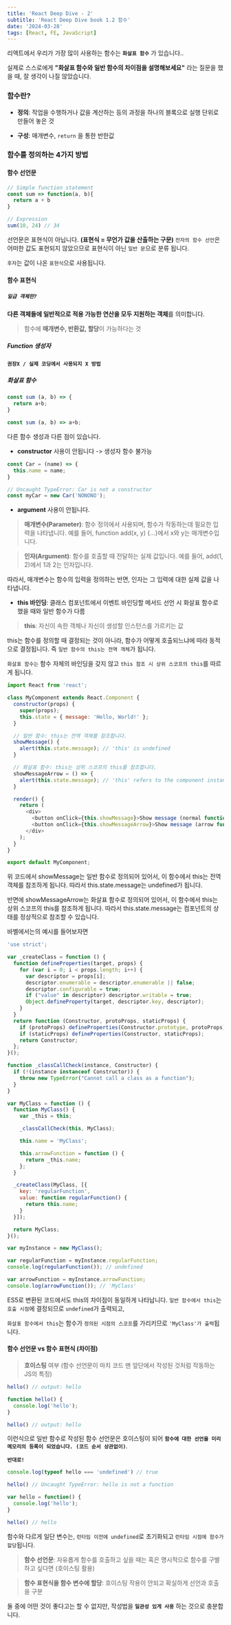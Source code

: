 ```yaml
---
title: 'React Deep Dive - 2'
subtitle: 'React Deep Dive book 1.2 함수'
date: '2024-03-28'
tags: [React, FE, JavaScript]
---
```


리액트에서 우리가 가장 많이 사용하는 함수는 **`화살표 함수`** 가 있습니다..

실제로 스스로에게 **"화살표 함수와 일반 함수의 차이점을 설명해보세요"** 라는 질문을 했을 때, 잘 생각이 나질 않았습니다.

### 함수란?

- **정의**: 작업을 수행하거나 값을 계산하는 등의 과정을 하나의 블록으로 실행 단위로 만들어 놓은 것

- **구성**: 매개변수, `return` 을 통한 반한값

### 함수를 정의하는 4가지 방법

#### 함수 선언문

```javascript
// Simple function statement
const sum => function(a, b){
  return a + b
}

// Expression
sum(10, 24) // 34
```

선언문은 표현식이 아닙니다. **(표현식 = 무언가 값을 산출하는 구문)**
`전자의 함수 선언`은 어떠한 값도 표현되지 않았으므로 표현식이 아닌 `일반 문`으로 분류 됩니다. 

`후자`는 값이 나온 `표현식`으로 사용됩니다.

#### 함수 표현식

##### `일급 객체란?`

**다른 객체들에 일반적으로 적용 가능한 연산을 모두 지원하는 객체**를 의미합니다. 

> 함수에 **매개변수, 반환값, 할당**이 가능하다는 것

##### Function 생성자

**`권장X / 실제 코딩에서 사용되지 X 방법`** 

##### 화살표 함수

```javascript
const sum (a, b) => {
  return a+b;
}

const sum (a, b) => a+b;
```

다른 함수 생성과 다른 점이 있습니다.

- **constructor** 사용이 안됩니다 -> 생성자 함수 불가능

```javascript
const Car = (name) => {
  this.name = name;
}

// Uncaught TypeError: Car is not a constructor
const myCar = new Car('NONONO');
```

- **argument** 사용이 안됩니다.

> **매개변수(Parameter)**: 함수 정의에서 사용되며, 함수가 작동하는데 필요한 입력을 나타냅니다. 예를 들어, function add(x, y) {...}에서 x와 y는 매개변수입니다. 

> **인자(Argument)**: 함수를 호출할 때 전달하는 실제 값입니다. 예를 들어, add(1, 2)에서 1과 2는 인자입니다. 

따라서, 매개변수는 함수의 입력을 정의하는 반면, 인자는 그 입력에 대한 실제 값을 나타냅니다.

- **this 바인딩**: 클래스 컴포넌트에서 이벤트 바인딩할 메서드 선언 시 화살표 함수로 했을 때와 일반 함수가 다름

> **this**: 자신이 속한 객체나 자신이 생성할 인스턴스를 가르키는 값

this는 함수를 정의할 때 결정되는 것이 아니라, 함수가 어떻게 호출되느냐에 따라 동적으로 결정됩니다. 즉 `일반 함수의 this는 전역 객체`가 됩니다.

`화살표 함수는` 함수 자체의 바인딩을 갖지 않고 `this 참조 시 상위 스코프의 this`를 따르게 됩니다.

```javascript
import React from 'react';

class MyComponent extends React.Component {
  constructor(props) {
    super(props);
    this.state = { message: 'Hello, World!' };
  }

  // 일반 함수: this는 전역 객체를 참조합니다.
  showMessage() {
    alert(this.state.message); // 'this' is undefined
  }

  // 화살표 함수: this는 상위 스코프의 this를 참조합니다.
  showMessageArrow = () => {
    alert(this.state.message); // 'this' refers to the component instance
  }

  render() {
    return (
      <div>
        <button onClick={this.showMessage}>Show message (normal function)</button>
        <button onClick={this.showMessageArrow}>Show message (arrow function)</button>
      </div>
    );
  }
}

export default MyComponent;
```

위 코드에서 showMessage는 일반 함수로 정의되어 있어서, 이 함수에서 this는 전역 객체를 참조하게 됩니다. 따라서 this.state.message는 undefined가 됩니다.

반면에 showMessageArrow는 화살표 함수로 정의되어 있어서, 이 함수에서 this는 상위 스코프의 this를 참조하게 됩니다. 따라서 this.state.message는 컴포넌트의 상태를 정상적으로 참조할 수 있습니다.

바벨에서는의 예시를 들어보자면

```javascript
'use strict';

var _createClass = function () { 
  function defineProperties(target, props) { 
    for (var i = 0; i < props.length; i++) { 
      var descriptor = props[i]; 
      descriptor.enumerable = descriptor.enumerable || false; 
      descriptor.configurable = true; 
      if ("value" in descriptor) descriptor.writable = true; 
      Object.defineProperty(target, descriptor.key, descriptor); 
    } 
  } 
  return function (Constructor, protoProps, staticProps) { 
    if (protoProps) defineProperties(Constructor.prototype, protoProps); 
    if (staticProps) defineProperties(Constructor, staticProps); 
    return Constructor; 
  }; 
}();

function _classCallCheck(instance, Constructor) { 
  if (!(instance instanceof Constructor)) { 
    throw new TypeError("Cannot call a class as a function"); 
  } 
}

var MyClass = function () {
  function MyClass() {
    var _this = this;

    _classCallCheck(this, MyClass);

    this.name = 'MyClass';

    this.arrowFunction = function () {
      return _this.name;
    };
  }

  _createClass(MyClass, [{
    key: 'regularFunction',
    value: function regularFunction() {
      return this.name;
    }
  }]);

  return MyClass;
}();

var myInstance = new MyClass();

var regularFunction = myInstance.regularFunction;
console.log(regularFunction()); // undefined

var arrowFunction = myInstance.arrowFunction;
console.log(arrowFunction()); // 'MyClass'
```

ES5로 변환된 코드에서도 this의 차이점이 동일하게 나타납니다. `일반 함수에서 this`는 `호출 시점`에 결정되므로 `undefined`가 출력되고, 

`화살표 함수에서 this`는 함수가 `정의된 시점의 스코프`를 가리키므로 `'MyClass'가 출력`됩니다.


#### 함수 선언문 vs 함수 표현식 (차이점)

> **호이스팅** 여부 (함수 선언문이 마치 코드 맨 앞단에서 작성된 것처럼 작동하는 JS의 특징)

```javascript
hello() // output: hello

function hello() {
  console.log('hello');
}

hello() // output: hello
```

이런식으로 일반 함수로 작성된 함수 선언문은 호이스팅이 되어 **`함수에 대한 선언을 미리 메모리의 등록이 되었습니다. (코드 순서 상관없이)`**.

**`반대로!`**

```javascript
console.log(typeof hello === 'undefined') // true

hello() // Uncaught TypeError: hello is not a function

var hello = function() {
  console.log('hello');
}

hello() // hello
```

함수와 다르게 일단 변수는, `런타임 이전에 undefined`로 초기화되고 `런타임 시점에 함수가 할당`됩니다.


> **함수 선언문**: 자유롭게 함수를 호출하고 싶을 때는 혹은 명시적으로 함수를 구별하고 싶다면 (호이스팅 활용)

> **함수 표현식을 함수 변수에 할당**: 호이스팅 작용이 안되고 확실하게 선언과 호출을 구분

둘 중에 어떤 것이 좋다고는 할 수 없지만, 작성법을 **`일관성 있게 사용`** 하는 것으로 충분합니다.

 


